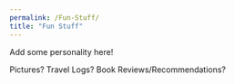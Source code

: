 ```yaml
---
permalink: /Fun-Stuff/
title: "Fun Stuff"
---
```


Add some personality here! 

Pictures? Travel Logs? Book Reviews/Recommendations?
